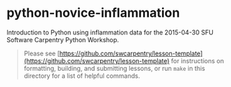 python-novice-inflammation
==========================

Introduction to Python using inflammation data for the 2015-04-30 SFU Software Carpentry Python Workshop.

> Please see [https://github.com/swcarpentry/lesson-template](https://github.com/swcarpentry/lesson-template)
> for instructions on formatting, building, and submitting lessons,
> or run `make` in this directory for a list of helpful commands.
